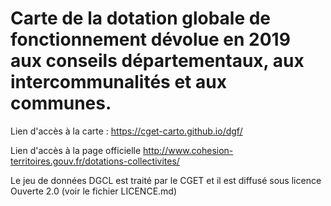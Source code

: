 # Carte de la dotation globale de fonctionnement dévolue en 2019 aux conseils départementaux, aux intercommunalités et aux communes.

Lien d'accès à la carte :
https://cget-carto.github.io/dgf/

Lien d'accès à la page officielle
http://www.cohesion-territoires.gouv.fr/dotations-collectivites/

Le jeu de données DGCL est traité par le CGET et il est diffusé sous licence Ouverte 2.0 (voir le fichier LICENCE.md)